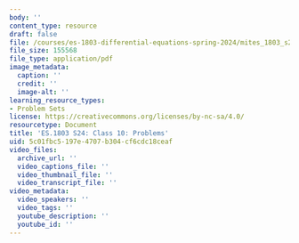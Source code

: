 ```yaml
---
body: ''
content_type: resource
draft: false
file: /courses/es-1803-differential-equations-spring-2024/mites_1803_s24_day10-problems.pdf
file_size: 155568
file_type: application/pdf
image_metadata:
  caption: ''
  credit: ''
  image-alt: ''
learning_resource_types:
- Problem Sets
license: https://creativecommons.org/licenses/by-nc-sa/4.0/
resourcetype: Document
title: 'ES.1803 S24: Class 10: Problems'
uid: 5c01fbc5-197e-4707-b304-cf6cdc18ceaf
video_files:
  archive_url: ''
  video_captions_file: ''
  video_thumbnail_file: ''
  video_transcript_file: ''
video_metadata:
  video_speakers: ''
  video_tags: ''
  youtube_description: ''
  youtube_id: ''
---
```

